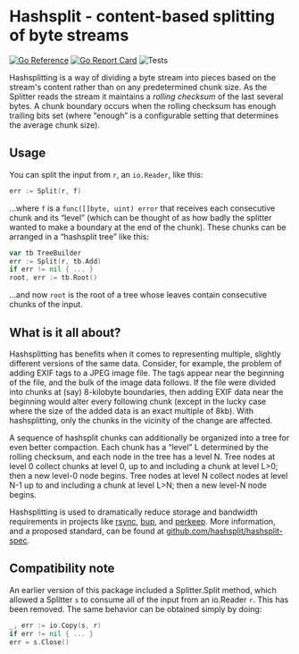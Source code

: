 # Hashsplit - content-based splitting of byte streams

[![Go Reference](https://pkg.go.dev/badge/github.com/bobg/hashsplit.svg)](https://pkg.go.dev/github.com/bobg/hashsplit)
[![Go Report Card](https://goreportcard.com/badge/github.com/bobg/hashsplit)](https://goreportcard.com/report/github.com/bobg/hashsplit)
![Tests](https://github.com/bobg/hashsplit/actions/workflows/go.yml/badge.svg)

Hashsplitting is a way of dividing a byte stream into pieces
based on the stream's content rather than on any predetermined chunk size.
As the Splitter reads the stream it maintains a _rolling checksum_ of the last several bytes.
A chunk boundary occurs when the rolling checksum has enough trailing bits set
(where “enough” is a configurable setting that determines the average chunk size).

## Usage

You can split the input from `r`,
an `io.Reader`,
like this:

```go
err := Split(r, f)
```

...where `f` is a `func([]byte, uint) error` that receives each consecutive chunk and its “level”
(which can be thought of as how badly the splitter wanted to make a boundary at the end of the chunk).
These chunks can be arranged in a “hashsplit tree” like this:

```go
var tb TreeBuilder
err := Split(r, tb.Add)
if err != nil { ... }
root, err := tb.Root()
```

...and now `root` is the root of a tree whose leaves contain consecutive chunks of the input.

## What is it all about?

Hashsplitting has benefits when it comes to representing multiple,
slightly different versions of the same data.
Consider, for example, the problem of adding EXIF tags to a JPEG image file.
The tags appear near the beginning of the file, and the bulk of the image data follows.
If the file were divided into chunks at (say) 8-kilobyte boundaries,
then adding EXIF data near the beginning would alter every following chunk
(except in the lucky case where the size of the added data is an exact multiple of 8kb).
With hashsplitting, only the chunks in the vicinity of the change are affected.

A sequence of hashsplit chunks can additionally be organized into a tree for even better compaction.
Each chunk has a “level” L determined by the rolling checksum,
and each node in the tree has a level N.
Tree nodes at level 0 collect chunks at level 0,
up to and including a chunk at level L>0;
then a new level-0 node begins.
Tree nodes at level N collect nodes at level N-1
up to and including a chunk at level L>N;
then a new level-N node begins.

Hashsplitting is used to dramatically reduce storage and bandwidth requirements
in projects like
[rsync](https://rsync.samba.org/),
[bup](http://bup.github.io/),
and [perkeep](https://perkeep.org/).
More information,
and a proposed standard,
can be found at
[github.com/hashsplit/hashsplit-spec](https://github.com/hashsplit/hashsplit-spec).

## Compatibility note

An earlier version of this package included a Splitter.Split method,
which allowed a Splitter `s` to consume all of the input from an io.Reader `r`.
This has been removed.
The same behavior can be obtained simply by doing:

```go
_, err := io.Copy(s, r)
if err != nil { ... }
err = s.Close()
```
